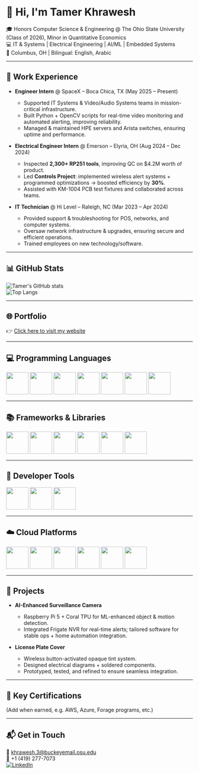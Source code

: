 # 👋 Hi, I'm Tamer Khrawesh  

🎓 Honors Computer Science & Engineering @ The Ohio State University (Class of 2026), Minor in Quantitative Economics  
💻 IT & Systems | Electrical Engineering | AI/ML | Embedded Systems  
📍 Columbus, OH | Bilingual: English, Arabic  

---

## 🚀 Work Experience
- **Engineer Intern** @ SpaceX – Boca Chica, TX (May 2025 – Present)  
  - Supported IT Systems & Video/Audio Systems teams in mission-critical infrastructure.  
  - Built Python + OpenCV scripts for real-time video monitoring and automated alerting, improving reliability.  
  - Managed & maintained HPE servers and Arista switches, ensuring uptime and performance.  

- **Electrical Engineer Intern** @ Emerson – Elyria, OH (Aug 2024 – Dec 2024)  
  - Inspected **2,300+ RP251 tools**, improving QC on $4.2M worth of product.  
  - Led **Controls Project**: implemented wireless alert systems + programmed optimizations → boosted efficiency by **30%**.  
  - Assisted with KM-1004 PCB test fixtures and collaborated across teams.  

- **IT Technician** @ Hi Level – Raleigh, NC (Mar 2023 – Apr 2024)  
  - Provided support & troubleshooting for POS, networks, and computer systems.  
  - Oversaw network infrastructure & upgrades, ensuring secure and efficient operations.  
  - Trained employees on new technology/software.  

---

## 📊 GitHub Stats  
![Tamer's GitHub stats](https://github-readme-stats.vercel.app/api?username=tkhrawesh&show_icons=true&theme=radical&include_all_commits=true&count_private=true&v=2)  
![Top Langs](https://github-readme-stats.vercel.app/api/top-langs/?username=tkhrawesh&layout=compact&theme=radical&v=2)  

---

## 🌐 Portfolio  
👉 [Click here to visit my website](YOUR-WEBSITE-LINK-HERE)  

---

## 💻 Programming Languages  

<p align="left"> 
  <img src="https://cdn.jsdelivr.net/gh/devicons/devicon/icons/python/python-original.svg" width="60" height="60"/> 
  <img src="https://cdn.jsdelivr.net/gh/devicons/devicon/icons/java/java-original.svg" width="60" height="60"/> 
  <img src="https://cdn.jsdelivr.net/gh/devicons/devicon/icons/javascript/javascript-original.svg" width="60" height="60"/> 
  <img src="https://cdn.jsdelivr.net/gh/devicons/devicon/icons/cplusplus/cplusplus-original.svg" width="60" height="60"/> 
  <img src="https://cdn.jsdelivr.net/gh/devicons/devicon/icons/c/c-original.svg" width="60" height="60"/> 
  <img src="https://cdn.jsdelivr.net/gh/devicons/devicon/icons/html5/html5-original.svg" width="60" height="60"/> 
  <img src="https://cdn.jsdelivr.net/gh/devicons/devicon/icons/mysql/mysql-original.svg" width="60" height="60"/> 
</p>  

---

## 📚 Frameworks & Libraries  

<p align="left"> 
  <img src="https://cdn.jsdelivr.net/gh/devicons/devicon/icons/opencv/opencv-original.svg" width="60" height="60"/> 
  <img src="https://cdn.jsdelivr.net/gh/devicons/devicon/icons/matlab/matlab-original.svg" width="60" height="60"/> 
  <img src="https://cdn.jsdelivr.net/gh/devicons/devicon/icons/solidworks/solidworks-original.svg" width="60" height="60"/> 
  <img src="https://cdn.jsdelivr.net/gh/devicons/devicon/icons/altiumdesigner/altiumdesigner-original.svg" width="60" height="60"/> 
  <img src="https://cdn.jsdelivr.net/gh/devicons/devicon/icons/vscode/vscode-original.svg" width="60" height="60"/> 
  <img src="https://cdn.jsdelivr.net/gh/devicons/devicon/icons/wireshark/wireshark-original.svg" width="60" height="60"/> 
</p>  

---

## 🔧 Developer Tools  

<p align="left"> 
  <img src="https://cdn.jsdelivr.net/gh/devicons/devicon/icons/git/git-original.svg" width="60" height="60"/> 
  <img src="https://cdn.jsdelivr.net/gh/devicons/devicon/icons/docker/docker-original.svg" width="60" height="60"/> 
  <img src="https://cdn.jsdelivr.net/gh/devicons/devicon/icons/linux/linux-original.svg" width="60" height="60"/> 
</p>  

---

## ☁️ Cloud Platforms  

<p align="left"> 
  <img src="https://cdn.jsdelivr.net/gh/devicons/devicon/icons/azure/azure-original.svg" width="60" height="60"/> 
  <img src="https://cdn.jsdelivr.net/gh/devicons/devicon/icons/amazonwebservices/amazonwebservices-original.svg" width="60" height="60"/> 
  <img src="https://cdn.jsdelivr.net/gh/devicons/devicon/icons/mongodb/mongodb-original.svg" width="60" height="60"/> 
  <img src="https://cdn.jsdelivr.net/gh/devicons/devicon/icons/salesforce/salesforce-original.svg" width="60" height="60"/> 
  <img src="https://cdn.jsdelivr.net/gh/devicons/devicon/icons/heroku/heroku-original.svg" width="60" height="60"/> 
  <img src="https://cdn.jsdelivr.net/gh/devicons/devicon/icons/netlify/netlify-original.svg" width="60" height="60"/> 
</p>  

---

## 📂 Projects  

- **AI-Enhanced Surveillance Camera**  
  - Raspberry Pi 5 + Coral TPU for ML-enhanced object & motion detection.  
  - Integrated Frigate NVR for real-time alerts; tailored software for stable ops + home automation integration.  

- **License Plate Cover**  
  - Wireless button-activated opaque tint system.  
  - Designed electrical diagrams + soldered components.  
  - Prototyped, tested, and refined to ensure seamless integration.  

---

## 🏅 Key Certifications  

(Add when earned, e.g. AWS, Azure, Forage programs, etc.)  

---

## 📬 Get in Touch  

📧 khrawesh.3@buckeyemail.osu.edu  
📱 +1 (419) 277-7073  
[![LinkedIn](https://img.shields.io/badge/LinkedIn-0077B5?style=for-the-badge&logo=linkedin&logoColor=white)](https://www.linkedin.com/)  
